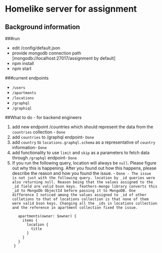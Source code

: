 # Homelike server for assignment

## Background information

###run
- edit /config/default.json
- provide mongodb connection path [mongodb://localhost:27017/assignment by default]
- npm install
- npm start

###current endpoints
- `/users`
- `/apartments`
- `/locations`
- `/graphql`
- `/graphiql`

##What to do - for backend engineers
1. add new endpoint /countries which should represent the data from the `countries` collection - `Done`
1. add `countries` to /graphql endpoint- `Done`
1. add `country` to `locations.graphql.schema` as a representative of `country` information- `Done`
1. add functionality to use `limit` and `skip` as a parameters to fetch data through `/graphql` endpoint- `Done`
1. If you run the following query, location will always be `null`. Please figure out why this is happening.
After you found out how this happens, please describe the reason and how you found the issue. - `Done - The issue is not just with the following query. location by _id queries were also returning null. Reason being that the values assigned to the _id field are valid bson keys. feathers-mongo library converts this _id to MongoDb ObjectId before passing it to MongoDB. One difference I noticed among the values assigned to _id of other colletions to that of locations collection is that none of them were valid bson keys. Changing all the _ids in locations collection and the reference in apartment collection fixed the issue.`
```query RootQuery($owner: String) {  
      apartments(owner: $owner) {  
        items {  
          location {  
            title  
          }  
        }  
      }  
    }
```  
